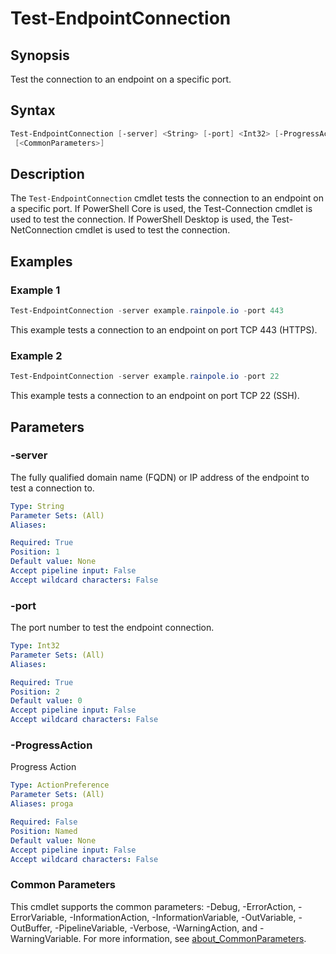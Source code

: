 # Test-EndpointConnection

## Synopsis

Test the connection to an endpoint on a specific port.

## Syntax

```powershell
Test-EndpointConnection [-server] <String> [-port] <Int32> [-ProgressAction <ActionPreference>]
 [<CommonParameters>]
```

## Description

The `Test-EndpointConnection` cmdlet tests the connection to an endpoint on a specific port.
If PowerShell Core is used, the Test-Connection cmdlet is used to test the connection.
If PowerShell Desktop is used, the Test-NetConnection cmdlet is used to test the connection.

## Examples

### Example 1

```powershell
Test-EndpointConnection -server example.rainpole.io -port 443
```

This example tests a connection to an endpoint on port TCP 443 (HTTPS).

### Example 2

```powershell
Test-EndpointConnection -server example.rainpole.io -port 22
```

This example tests a connection to an endpoint on port TCP 22 (SSH).

## Parameters

### -server

The fully qualified domain name (FQDN) or IP address of the endpoint to test a connection to.

```yaml
Type: String
Parameter Sets: (All)
Aliases:

Required: True
Position: 1
Default value: None
Accept pipeline input: False
Accept wildcard characters: False
```

### -port

The port number to test the endpoint connection.

```yaml
Type: Int32
Parameter Sets: (All)
Aliases:

Required: True
Position: 2
Default value: 0
Accept pipeline input: False
Accept wildcard characters: False
```

### -ProgressAction

Progress Action

```yaml
Type: ActionPreference
Parameter Sets: (All)
Aliases: proga

Required: False
Position: Named
Default value: None
Accept pipeline input: False
Accept wildcard characters: False
```

### Common Parameters

This cmdlet supports the common parameters: -Debug, -ErrorAction, -ErrorVariable, -InformationAction, -InformationVariable, -OutVariable, -OutBuffer, -PipelineVariable, -Verbose, -WarningAction, and -WarningVariable. For more information, see [about_CommonParameters](http://go.microsoft.com/fwlink/?LinkID=113216).
